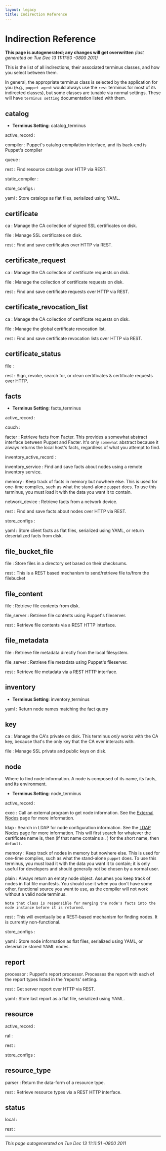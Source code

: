 ```yaml
---
layout: legacy
title: Indirection Reference
---
```


# Indirection Reference



**This page is autogenerated; any changes will get overwritten** *(last generated on Tue Dec 13 11:11:50 -0800 2011)*

This is the list of all indirections, their associated terminus classes, and how you select between them.

In general, the appropriate terminus class is selected by the application for you (e.g., `puppet agent` would always use the `rest`
terminus for most of its indirected classes), but some classes are tunable via normal settings.  These will have `terminus setting` documentation listed with them.


## catalog

* **Terminus Setting**: catalog_terminus

active_record
: 

compiler
: Puppet's catalog compilation interface, and its back-end is
    Puppet's compiler

queue
: 

rest
: Find resource catalogs over HTTP via REST.

static_compiler
: 

store_configs
: 

yaml
: Store catalogs as flat files, serialized using YAML.

## certificate



ca
: Manage the CA collection of signed SSL certificates on disk.

file
: Manage SSL certificates on disk.

rest
: Find and save certificates over HTTP via REST.

## certificate_request



ca
: Manage the CA collection of certificate requests on disk.

file
: Manage the collection of certificate requests on disk.

rest
: Find and save certificate requests over HTTP via REST.

## certificate_revocation_list



ca
: Manage the CA collection of certificate requests on disk.

file
: Manage the global certificate revocation list.

rest
: Find and save certificate revocation lists over HTTP via REST.

## certificate_status



file
: 

rest
: Sign, revoke, search for, or clean certificates & certificate requests over HTTP.

## facts

* **Terminus Setting**: facts_terminus

active_record
: 

couch
: 

facter
: Retrieve facts from Facter.  This provides a somewhat abstract interface
    between Puppet and Facter.  It's only `somewhat` abstract because it always
    returns the local host's facts, regardless of what you attempt to find.

inventory_active_record
: 

inventory_service
: Find and save facts about nodes using a remote inventory service.

memory
: Keep track of facts in memory but nowhere else.  This is used for
    one-time compiles, such as what the stand-alone `puppet` does.
    To use this terminus, you must load it with the data you want it
    to contain.

network_device
: Retrieve facts from a network device.

rest
: Find and save facts about nodes over HTTP via REST.

store_configs
: 

yaml
: Store client facts as flat files, serialized using YAML, or
    return deserialized facts from disk.

## file_bucket_file



file
: Store files in a directory set based on their checksums.

rest
: This is a REST based mechanism to send/retrieve file to/from the filebucket

## file_content



file
: Retrieve file contents from disk.

file_server
: Retrieve file contents using Puppet's fileserver.

rest
: Retrieve file contents via a REST HTTP interface.

## file_metadata



file
: Retrieve file metadata directly from the local filesystem.

file_server
: Retrieve file metadata using Puppet's fileserver.

rest
: Retrieve file metadata via a REST HTTP interface.

## inventory

* **Terminus Setting**: inventory_terminus

yaml
: Return node names matching the fact query

## key



ca
: Manage the CA's private on disk.  This terminus *only* works
    with the CA key, because that's the only key that the CA ever interacts
    with.

file
: Manage SSL private and public keys on disk.

## node

Where to find node information.
A node is composed of its name, its facts, and its environment.

* **Terminus Setting**: node_terminus

active_record
: 

exec
: Call an external program to get node information.  See
    the [External Nodes](http://docs.puppetlabs.com/guides/external_nodes.html) page for more information.

ldap
: Search in LDAP for node configuration information.  See
    the [LDAP Nodes](http://projects.puppetlabs.com/projects/puppet/wiki/Ldap_Nodes) page for more information.  This will first
    search for whatever the certificate name is, then (if that name
    contains a `.`) for the short name, then `default`.

memory
: Keep track of nodes in memory but nowhere else.  This is used for
    one-time compiles, such as what the stand-alone `puppet` does.
    To use this terminus, you must load it with the data you want it
    to contain; it is only useful for developers and should generally not
    be chosen by a normal user.

plain
: Always return an empty node object. Assumes you keep track of nodes
    in flat file manifests.  You should use it when you don't have some other,
    functional source you want to use, as the compiler will not work without a
    valid node terminus.

    Note that class is responsible for merging the node's facts into the
    node instance before it is returned.

rest
: This will eventually be a REST-based mechanism for finding nodes.  It is currently non-functional.

store_configs
: 

yaml
: Store node information as flat files, serialized using YAML,
    or deserialize stored YAML nodes.

## report



processor
: Puppet's report processor.  Processes the report with each of
    the report types listed in the 'reports' setting.

rest
: Get server report over HTTP via REST.

yaml
: Store last report as a flat file, serialized using YAML.

## resource



active_record
: 

ral
: 

rest
: 

store_configs
: 

## resource_type



parser
: Return the data-form of a resource type.

rest
: Retrieve resource types via a REST HTTP interface.

## status



local
: 

rest
: 



----------------

*This page autogenerated on Tue Dec 13 11:11:51 -0800 2011*
